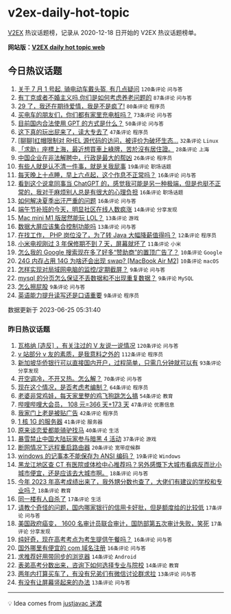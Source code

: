 # v2ex-daily-hot-topic

[V2EX](https://www.v2ex.com/) 热议话题榜，记录从 2020-12-18 日开始的 V2EX 热议话题榜单。

**网站版：[V2EX daily hot topic web](https://boojack.github.io/v2ex-daily-hot-topic-web/)**

## 今日热议话题

<!-- TODAY BEGIN -->

1. [关于 7 月 1 号起, 骑电动车戴头盔, 有几点疑问](https://www.v2ex.com/t/951326) `120条评论` `问与答`
1. [有丁克或者不婚主义吗,你们是如何考虑养老问题的](https://www.v2ex.com/t/951355) `87条评论` `问与答`
1. [29 了，我还在期待爱情，我是不是疯了!](https://www.v2ex.com/t/951323) `80条评论` `程序员`
1. [买电车的朋友们，你们都有家里充电桩吗？](https://www.v2ex.com/t/951317) `73条评论` `问与答`
1. [目前国内合法使用 GPT 的方式是什么？](https://www.v2ex.com/t/951372) `50条评论` `问与答`
1. [这下真的玩出屁来了，读大专去了](https://www.v2ex.com/t/951401) `47条评论` `程序员`
1. [[聊聊]红帽限制对 RHEL 源代码的访问，被评价为破坏生态…](https://www.v2ex.com/t/951378) `32条评论` `Linux`
1. [「求助」座標上海，最近想買車上綠牌，苦於沒有居住證。](https://www.v2ex.com/t/951348) `28条评论` `上海`
1. [中国企业在非法解聘中，行政是最大的帮凶](https://www.v2ex.com/t/951385) `26条评论` `程序员`
1. [有些人就是认不清一件事，就是关我屁事](https://www.v2ex.com/t/951331) `19条评论` `职场话题`
1. [每天晚上十点睡，早上六点起，这个作息不正常吗？](https://www.v2ex.com/t/951381) `16条评论` `问与答`
1. [看到这个说拿同事当 ChatGPT 的，感觉我可能是另一种极端，但是也挺不正常的，我对于麻烦别人总是有很大的心理负担](https://www.v2ex.com/t/951337) `16条评论` `职场话题`
1. [如何解决夏季出汗严重的问题](https://www.v2ex.com/t/951321) `16条评论` `问与答`
1. [端午节补班的今天，明显社区在线人数疯涨](https://www.v2ex.com/t/951354) `14条评论` `分享发现`
1. [Mac mini M1 版居然能玩 LOL？](https://www.v2ex.com/t/951416) `13条评论` `游戏`
1. [数据大屏应该集合控制功能吗](https://www.v2ex.com/t/951315) `13条评论` `问与答`
1. [在找工作， PHP 岗位没了，为了转 Java 大幅降薪值得吗？](https://www.v2ex.com/t/951364) `12条评论` `程序员`
1. [小米电视刚过 3 年保修期不到 7 天，屏幕就坏了](https://www.v2ex.com/t/951329) `11条评论` `小米`
1. [怎么我的 Google 搜索现在多了好多“赞助商”的置顶广告了？](https://www.v2ex.com/t/951388) `10条评论` `Google`
1. [24G 内存占用 14G 为啥还会出现 swap? [MacBook Air M2]](https://www.v2ex.com/t/951334) `10条评论` `macOS`
1. [怎样实现对局域网电脑的监控/定期截屏？](https://www.v2ex.com/t/951427) `9条评论` `问与答`
1. [mysql 的分页怎么保证不丢数据和不出现重复数据？](https://www.v2ex.com/t/951394) `9条评论` `MySQL`
1. [怎么擦屁股](https://www.v2ex.com/t/951338) `9条评论` `问与答`
1. [英语能力提升读写还是口语重要](https://www.v2ex.com/t/951328) `9条评论` `程序员`

数据更新于 2023-06-25 05:31:40

<!-- TODAY END -->

### 昨日热议话题

<!-- YESTERDAY BEGIN -->

1. [瓦格纳 [造反] ，有关注过的 V 友说一说情况](https://www.v2ex.com/t/951276) `120条评论` `问与答`
1. [v 站部分 v 友的素质，是我意料之外的](https://www.v2ex.com/t/951127) `112条评论` `程序员`
1. [新加坡华侨银行可以直接国内开户，过程简单，只需几分钟就可以有](https://www.v2ex.com/t/951126) `93条评论` `分享发现`
1. [开空调冷，不开又热。怎么解？](https://www.v2ex.com/t/951231) `70条评论` `问与答`
1. [现在这个情况，是否考虑考编制？](https://www.v2ex.com/t/951172) `64条评论` `程序员`
1. [老婆非常鸡娃，每天家里整的鸡飞狗跳怎么搞](https://www.v2ex.com/t/951211) `54条评论` `教育`
1. [哔哩哔哩大会员， 108 元=366 天+173 天](https://www.v2ex.com/t/951140) `47条评论` `优惠信息`
1. [我家门上老是被贴广告](https://www.v2ex.com/t/951137) `42条评论` `程序员`
1. [1 核 1G 的服务器](https://www.v2ex.com/t/951134) `41条评论` `服务器`
1. [原来谈恋爱都能骑驴找马](https://www.v2ex.com/t/951136) `40条评论` `生活`
1. [暴雪禁止中国大陆玩家参与暗黑 4 活动](https://www.v2ex.com/t/951139) `37条评论` `游戏`
1. [断网情况下远程重启路由器](https://www.v2ex.com/t/951221) `20条评论` `宽带症候群`
1. [windows 的记事本不能保存为 ANSI 编码？](https://www.v2ex.com/t/951155) `19条评论` `Windows`
1. [黑龙江地区查 CT 有医院或体检中心推荐吗？另外感慨下大城市看病反而比小城市便宜，还是应该去大城市啊。](https://www.v2ex.com/t/951242) `18条评论` `问与答`
1. [今年 2023 年高考成绩出来了，我外甥分数也查了，大佬们有建议的学校和专业吗？](https://www.v2ex.com/t/951207) `18条评论` `教育`
1. [同一楼有人自杀了](https://www.v2ex.com/t/951285) `17条评论` `生活`
1. [请教个奇怪的问题，国内哪家银行的信用卡好批，但是额度给的比较低](https://www.v2ex.com/t/951180) `17条评论` `问与答`
1. [美国政府癌变， 1600 名审计员联合审计，国防部第五次审计失败，笑死](https://www.v2ex.com/t/951151) `17条评论` `分享发现`
1. [纯好奇，现在高考考点为考生提供午餐吗？](https://www.v2ex.com/t/951229) `16条评论` `问与答`
1. [国外哪里有便宜的 com 域名注册](https://www.v2ex.com/t/951188) `16条评论` `问与答`
1. [求推荐好用带同步的浏览器](https://www.v2ex.com/t/951166) `14条评论` `Android`
1. [表弟高考分数出来，咨询下如何选择专业与院校](https://www.v2ex.com/t/951129) `14条评论` `教育`
1. [两年内打算买车了，有没有兄弟们有微信讨论群求拉](https://www.v2ex.com/t/951216) `13条评论` `问与答`
1. [有没有让屏幕竖起来的办法](https://www.v2ex.com/t/951198) `13条评论` `问与答`

<!-- YESTERDAY END -->

---

💡 Idea comes from [justjavac 迷渡](https://github.com/justjavac/)
